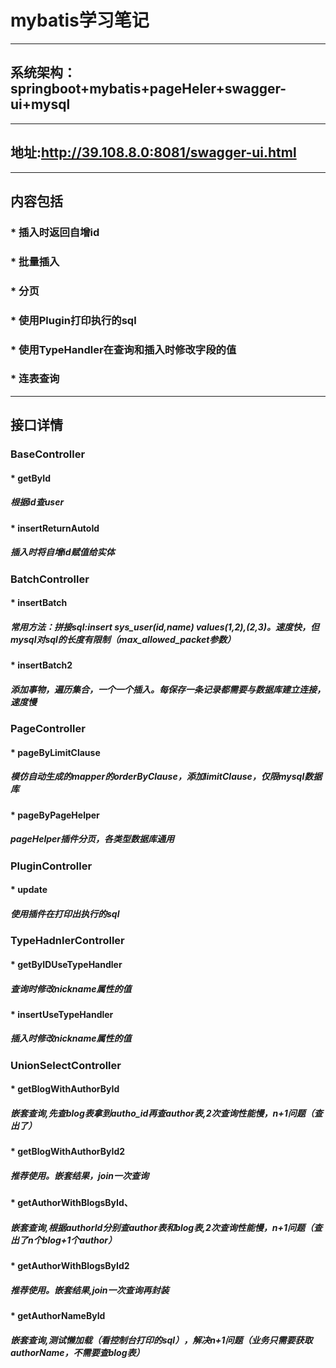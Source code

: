 # mybatis学习笔记
---
## 系统架构：springboot+mybatis+pageHeler+swagger-ui+mysql
---
## 地址:http://39.108.8.0:8081/swagger-ui.html
---
## 内容包括
### * 插入时返回自增id
### * 批量插入
### * 分页
### * 使用Plugin打印执行的sql
### * 使用TypeHandler在查询和插入时修改字段的值
### * 连表查询
***
## 接口详情
### BaseController
#### * getById 
##### 根据id查user
#### * insertReturnAutoId
##### 插入时将自增id赋值给实体
### BatchController
#### * insertBatch
##### 常用方法：拼接sql:insert sys_user(id,name) values(1,2),(2,3)。速度快，但mysql对sql的长度有限制（max_allowed_packet参数）
#### * insertBatch2
##### 添加事物，遍历集合，一个一个插入。每保存一条记录都需要与数据库建立连接，速度慢
### PageController
#### * pageByLimitClause
#####  模仿自动生成的mapper的orderByClause，添加limitClause，仅限mysql数据库
#### * pageByPageHelper
##### pageHelper插件分页，各类型数据库通用
### PluginController
#### * update
#####  使用插件在打印出执行的sql
### TypeHadnlerController
#### * getByIDUseTypeHandler
##### 查询时修改nickname属性的值
#### * insertUseTypeHandler
##### 插入时修改nickname属性的值
### UnionSelectController
#### * getBlogWithAuthorById
#####  嵌套查询,先查blog表拿到autho_id再查author表,2次查询性能慢，n+1问题（查出了）
#### * getBlogWithAuthorById2
#####  推荐使用。嵌套结果，join一次查询
#### * getAuthorWithBlogsById、
#####  嵌套查询,根据authorId分别查author表和blog表,2次查询性能慢，n+1问题（查出了n个blog+1个author）
#### * getAuthorWithBlogsById2
#####  推荐使用。嵌套结果,join一次查询再封装
#### * getAuthorNameById
#####  嵌套查询,测试懒加载（看控制台打印的sql），解决n+1问题（业务只需要获取authorName，不需要查blog表）

